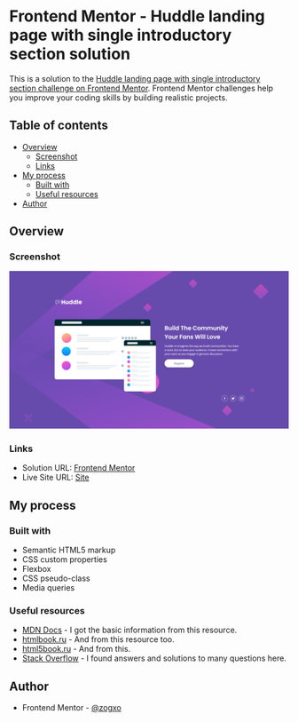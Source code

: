 # Frontend Mentor - Huddle landing page with single introductory section solution

This is a solution to the [Huddle landing page with single introductory section challenge on Frontend Mentor](https://www.frontendmentor.io/challenges/huddle-landing-page-with-a-single-introductory-section-B_2Wvxgi0). Frontend Mentor challenges help you improve your coding skills by building realistic projects. 

## Table of contents

- [Overview](#overview)
  - [Screenshot](#screenshot)
  - [Links](#links)
- [My process](#my-process)
  - [Built with](#built-with)
  - [Useful resources](#useful-resources)
- [Author](#author)

## Overview

### Screenshot

![](./screenshot.png)

### Links

- Solution URL: [Frontend Mentor]()
- Live Site URL: [Site]()

## My process

### Built with

- Semantic HTML5 markup
- CSS custom properties
- Flexbox
- CSS pseudo-class
- Media queries

### Useful resources

- [MDN Docs](https://developer.mozilla.org/) - I got the basic information from this resource.
- [htmlbook.ru](http://htmlbook.ru/) - And from this resource too.
- [html5book.ru](https://html5book.ru/) - And from this.
- [Stack Overflow](https://stackoverflow.com/) - I found answers and solutions to many questions here.

## Author

- Frontend Mentor - [@zogxo](https://www.frontendmentor.io/profile/zogxo)